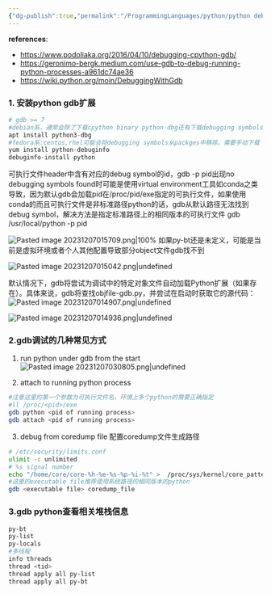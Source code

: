 ```yaml
---
{"dg-publish":true,"permalink":"/ProgrammingLanguages/python/python debug指南/","noteIcon":"3"}
---
```



**references**:
- https://www.podoliaka.org/2016/04/10/debugging-cpython-gdb/
- https://geronimo-bergk.medium.com/use-gdb-to-debug-running-python-processes-a961dc74ae36
- https://wiki.python.org/moin/DebuggingWithGdb
### 1. 安装python gdb扩展

```python
# gdb >= 7
#debian系，通常会除了下载cpython binary python-dbg还有下载debugging symbols
apt install python3-dbg
#fedora系:centos,rhel可能会将debugging symbols从packges中移除，需要手动下载
yum install python-debuginfo
debuginfo-install python


```
可执行文件header中含有对应的debug symbol的id，gdb -p pid出现no debugging symbols found时可能是使用virtual environment工具如conda之类导致，因为默认gdb会加载pid在/proc/pid/exe指定的可执行文件，如果使用conda的而且可执行文件是非标准路径python的话，gdb从默认路径无法找到debug symbol，解决方法是指定标准路径上的相同版本的可执行文件
gdb /usr/local/python -p pid

![Pasted image 20231207015709.png|100%](/img/user/Pasted%20image%2020231207015709.png)
如果py-bt还是未定义，可能是当前是虚拟环境或者个人其他配置导致部分object文件gdb找不到

![Pasted image 20231207015042.png|undefined](/img/user/Pasted%20image%2020231207015042.png)

默认情况下，gdb将尝试为调试中的特定对象文件自动加载Python扩展（如果存在）。具体来说，gdb将查找objfile-gdb.py，并尝试在启动时获取它的源代码：
![Pasted image 20231207014907.png|undefined](/img/user/Pasted%20image%2020231207014907.png)

![Pasted image 20231207014936.png|undefined](/img/user/Pasted%20image%2020231207014936.png)





### 2.gdb调试的几种常见方式
1. run python under gdb from the start
![Pasted image 20231207030805.png|undefined](/img/user/Pasted%20image%2020231207030805.png)

2. attach to running python process

```bash
#注意这里的第一个参数为可执行文件名，环境上多个python的需要正确指定
#ll /proc/<pid>/exe
gdb python <pid of running process>
gdb attach <pid of running process>

```

 3. debug from coredump file
 配置coredump文件生成路径

```bash
# /etc/security/limits.conf
ulimit -c unlimited
# %s signal number
echo "/home/core/core-%h-%e-%s-%p-%i-%t" >  /proc/sys/kernel/core_pattern
#这里的executable file推荐使用系统路径的相同版本的python
gdb <executable file> coredump_file

```

### 3.gdb python查看相关堆栈信息

```bash
py-bt
py-list
py-locals
#多线程
info threads
thread <tid>
thread apply all py-list
thread apply all py-bt

```
